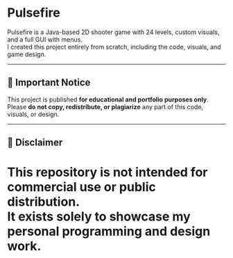 # Pulsefire  
Pulsefire is a Java-based 2D shooter game with 24 levels, custom visuals, and a full GUI with menus.  
I created this project entirely from scratch, including the code, visuals, and game design.  

---

## 🚫 Important Notice  

This project is published **for educational and portfolio purposes only**.  
Please **do not copy, redistribute, or plagiarize** any part of this code, visuals, or design.  

---

## 📌 Disclaimer  
This repository is not intended for commercial use or public distribution.  
It exists solely to showcase my personal programming and design work.  
=======